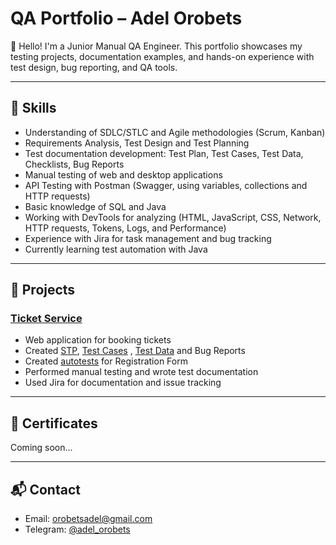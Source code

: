 # QA Portfolio – Adel Orobets

👋 Hello! I'm a Junior Manual QA Engineer. This portfolio showcases my testing projects, documentation examples,
and hands-on experience with test design, bug reporting, and QA tools.

---

## 🔧 Skills

- Understanding of SDLC/STLC and Agile methodologies (Scrum, Kanban)
- Requirements Analysis, Test Design and Test Planning
- Test documentation development: Test Plan, Test Cases, Test Data, Checklists, Bug Reports
- Manual testing of web and desktop applications
- API Testing with Postman (Swagger, using variables, collections and HTTP requests)
- Basic knowledge of SQL and Java
- Working with DevTools for analyzing (HTML, JavaScript, CSS, Network, HTTP requests, Tokens, Logs, and Performance)
- Experience with Jira for task management and bug tracking
- Currently learning test automation with Java

---

## 📂 Projects

### [Ticket Service](https://ticket-service-69443.firebaseapp.com/)
- Web application for booking tickets  
- Created [STP](https://docs.google.com/spreadsheets/d/1K7KlIUXoN2IewV5-ABJuDsxgoe0CfIZk/edit?usp=sharing&ouid=102737440051246418544&rtpof=true&sd=true), [Test Cases](https://docs.google.com/spreadsheets/d/1tRmffFVwMkwzR69gfZ2MNPRu9wdIMGta/edit?usp=drive_link&ouid=102737440051246418544&rtpof=true&sd=true)
, [Test Data](TestData_TicketService.md) and Bug Reports  
- Created [autotests](https://github.com/adelorobets/Webinar_project_QA47/src/main/java/experiments/DemogaPracticeFormTest.java) for Registration Form
- Performed manual testing and wrote test documentation  
- Used Jira for documentation and issue tracking  


---

## 📄 Certificates

Coming soon...

---

## 📬 Contact

- Email: orobetsadel@gmail.com  
- Telegram: [@adel_orobets](https://t.me/adel_orobets)
